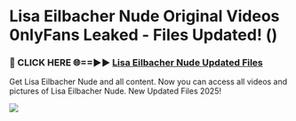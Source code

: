 # Lisa Eilbacher Nude Original Videos 0nlyFans Leaked - Files Updated! ()

<h3>🔴 CLICK HERE 🌐==►► <a href="https://tinyurl.com/2p9ay9w9" rel="nofollow">Lisa Eilbacher Nude Updated Files</a></h3>

Get Lisa Eilbacher Nude and all content. Now you can access all videos and pictures of Lisa Eilbacher Nude. New Updated Files 2025!

[![](https://i.imgur.com/KQgVmj3.gif)](https://tinyurl.com/2p9ay9w9)
